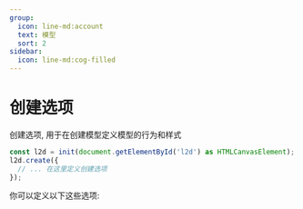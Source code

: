 ```yaml
---
group:
  icon: line-md:account
  text: 模型
  sort: 2
sidebar:
  icon: line-md:cog-filled
---
```


# 创建选项

创建选项, 用于在创建模型定义模型的行为和样式

```ts
const l2d = init(document.getElementById('l2d') as HTMLCanvasElement);
l2d.create({
  // ... 在这里定义创建选项
});
```

你可以定义以下这些选项:

<!--@include: ../../api/interfaces/Options.md-->
